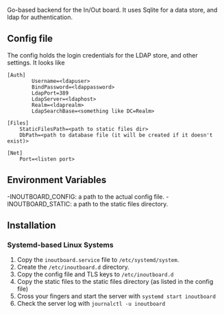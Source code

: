 Go-based backend for the In/Out board. It uses Sqlite for a data store, and ldap for authentication.

Config file
----------------
The config holds the login credentials for the LDAP store, and other settings. It looks like

~~~~
[Auth]
        Username=<ldapuser>
        BindPassword=<ldappassword>
        LdapPort=389
        LdapServer=<ldaphost>
        Realm=<ldaprealm>
        LdapSearchBase=<something like DC=Realm>

[Files]
	StaticFilesPath=<path to static files dir>
	DbPath=<path to database file (it will be created if it doesn't exist)>

[Net]
	Port=<listen port>
~~~~

Environment Variables
--------------------------
-INOUTBOARD\_CONFIG: a path to the actual config file.
-INOUTBOARD\_STATIC: a path to the static files directory.

Installation
--------------------------

### Systemd-based Linux Systems

1. Copy the `inoutboard.service` file to `/etc/systemd/system`.
2. Create the `/etc/inoutboard.d` directory.
3. Copy the config file and TLS keys to `/etc/inoutboard.d`
4. Copy the static files to the static files directory (as listed in the config file)
5. Cross your fingers and start the server with `systemd start inoutboard`
6. Check the server log with `journalctl -u inoutboard`
